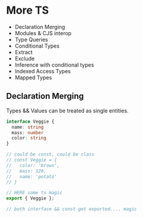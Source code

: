 # More TS
- Declaration Merging
- Modules & CJS interop
- Type Queries
- Conditional Types
- Extract 
- Exclude
- Inference with conditional types
- Indexed Access Types
- Mapped Types


## Declaration Merging
Types && Values can be treated as single entities.  
```ts
interface Veggie {
  name: string
  mass: number
  color: string
}

// could be const, could be class
// const Veggie = {
//   color: 'brown',
//   mass: 120,
//   name: 'potato'
// }

// HERE some ts magic 
export { Veggie };

// both interface && const get exported.... magic 
```